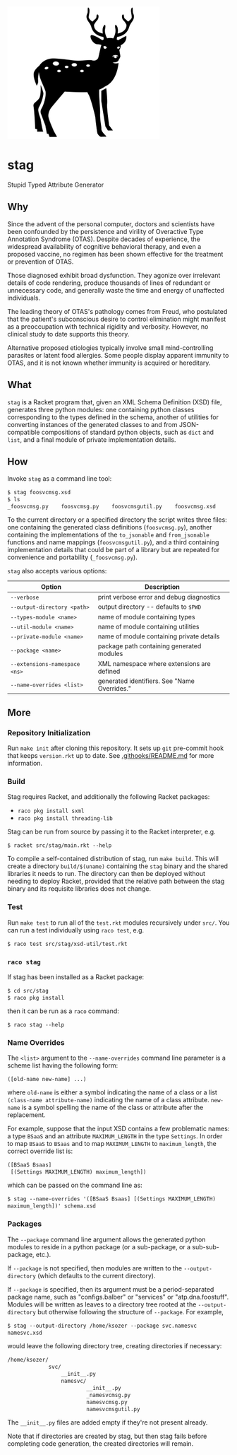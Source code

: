 ![stag](stag.png)

stag
====
Stupid Typed Attribute Generator

Why
---
Since the advent of the personal computer, doctors and scientists have been
confounded by the persistence and virility of Overactive Type Annotation
Syndrome (OTAS). Despite decades of experience, the widespread availability
of cognitive behavioral therapy, and even a proposed vaccine, no regimen has
been shown effective for the treatment or prevention of OTAS.

Those diagnosed exhibit broad dysfunction. They agonize over irrelevant
details of code rendering, produce thousands of lines of redundant or
unnecessary code, and generally waste the time and energy of unaffected
individuals.

The leading theory of OTAS's pathology comes from Freud, who postulated that
the patient's subconscious desire to control elimination might manifest as a
preoccupation with technical rigidity and verbosity. However, no clinical
study to date supports this theory.

Alternative proposed etiologies typically involve small mind-controlling
parasites or latent food allergies. Some people display apparent immunity to
OTAS, and it is not known whether immunity is acquired or hereditary.

What
----
`stag` is a Racket program that, given an XML Schema Definition (XSD) file,
generates three python modules: one containing python classes corresponding
to the types defined in the schema, another of utilities for converting
instances of the generated classes to and from JSON-compatible compositions
of standard python objects, such as `dict` and `list`, and a final module of
private implementation details.

How
---
Invoke `stag` as a command line tool:

    $ stag foosvcmsg.xsd
    $ ls
    _foosvcmsg.py    foosvcmsg.py    foosvcmsgutil.py    foosvcmsg.xsd

To the current directory or a specified directory the script writes three
files: one containing the generated class definitions (`foosvcmsg.py`), another
containing the implementations of the `to_jsonable` and `from_jsonable`
functions and name mappings (`foosvcmsgutil.py`), and a third containing
implementation details that could be part of a library but are repeated for
convenience and portability (`_foosvcmsg.py`).

`stag` also accepts various options:

| Option                        | Description                                 |
| ------                        | -----------                                 |
| `--verbose`                   | print verbose error and debug diagnostics   |
| `--output-directory <path>`   | output directory -- defaults to `$PWD`      |
| `--types-module <name>`       | name of module containing types             |
| `--util-module <name>`        | name of module containing utilities         |
| `--private-module <name>`     | name of module containing private details   |
| `--package <name>`            | package path containing generated modules   |
| `--extensions-namespace <ns>` | XML namespace where extensions are defined  |
| `--name-overrides <list>`     | generated identifiers. See "Name Overrides."|

More
----
### Repository Initialization
Run `make init` after cloning this repository. It sets up `git` pre-commit
hook that keeps `version.rkt` up to date. See 
[.githooks/README.md](.githooks/README.md) for more information.

### Build
Stag requires Racket, and additionally the following Racket packages:
- `raco pkg install sxml`
- `raco pkg install threading-lib`

Stag can be run from source by passing it to the Racket interpreter, e.g.

    $ racket src/stag/main.rkt --help

To compile a self-contained distribution of stag, run `make build`. This will
create a directory `build/$(uname)` containing the `stag` binary and the
shared libraries it needs to run. The directory can then be deployed without
needing to deploy Racket, provided that the relative path between the stag
binary and its requisite libraries does not change.

### Test
Run `make test` to run all of the `test.rkt` modules recursively under `src/`.
You can run a test individually using `raco test`, e.g.

    $ raco test src/stag/xsd-util/test.rkt

### `raco stag`
If stag has been installed as a Racket package:

    $ cd src/stag
    $ raco pkg install

then it can be run as a `raco` command:

    $ raco stag --help

### Name Overrides
The `<list>` argument to the `--name-overrides` command line parameter is a
scheme list having the following form:

    ([old-name new-name] ...)

where `old-name` is either a symbol indicating the name of a class or a list
`(class-name attribute-name)` indicating the name of a class attribute.
`new-name` is a symbol spelling the name of the class or attribute after the
replacement.

For example, suppose that the input XSD contains a few problematic names: a
type `BSaaS` and an attribute `MAXIMUM_LENGTH` in the type `Settings`. In
order to map `BSaaS` to `BSaas` and to map `MAXIMUM_LENGTH` to
`maximum_length`, the correct override list is:

    ([BSaaS Bsaas]
     [(Settings MAXIMUM_LENGTH) maximum_length])

which can be passed on the command line as:

    $ stag --name-overrides '([BSaaS Bsaas] [(Settings MAXIMUM_LENGTH) maximum_length])' schema.xsd

### Packages
The `--package` command line argument allows the generated python modules to
reside in a python package (or a sub-package, or a sub-sub-package, etc.).

If
`--package` is not specified, then modules are written to the
`--output-directory` (which defaults to the current directory).

If `--package` is specified, then its argument must be a period-separated
package name, such as "configs.balber" or "services" or "atp.dna.foostuff".
Modules will be written as leaves to a directory tree rooted at the
`--output-directory` but otherwise following the structure of `--package`. For
example,

    $ stag --output-directory /home/ksozer --package svc.namesvc namesvc.xsd

would leave the following directory tree, creating directories if necessary:

    /home/ksozer/
                 svc/
                     __init__.py
                     namesvc/
                             __init__.py
                             _namesvcmsg.py
                             namesvcmsg.py
                             namesvcmsgutil.py

The `__init__.py` files are added empty if they're not present already.

Note that if directories are created by stag, but then stag fails before
completing code generation, the created directories will remain.